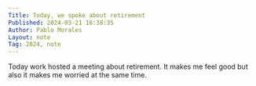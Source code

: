 ```yaml
---
Title: Today, we spoke about retirement
Published: 2024-03-21 16:38:35
Author: Pablo Morales
Layout: note
Tag: 2024, note
---
```

Today work hosted a meeting about retirement. It makes me feel good but also it makes me worried at the same time.